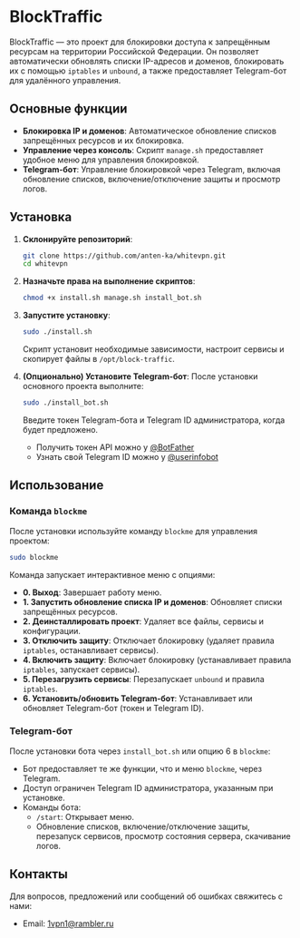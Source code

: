 # BlockTraffic

BlockTraffic — это проект для блокировки доступа к запрещённым ресурсам на территории Российской Федерации. Он позволяет автоматически обновлять списки IP-адресов и доменов, блокировать их с помощью `iptables` и `unbound`, а также предоставляет Telegram-бот для удалённого управления.

## Основные функции
- **Блокировка IP и доменов**: Автоматическое обновление списков запрещённых ресурсов и их блокировка.
- **Управление через консоль**: Скрипт `manage.sh` предоставляет удобное меню для управления блокировкой.
- **Telegram-бот**: Управление блокировкой через Telegram, включая обновление списков, включение/отключение защиты и просмотр логов.


## Установка
1. **Склонируйте репозиторий**:
   ```bash
   git clone https://github.com/anten-ka/whitevpn.git
   cd whitevpn
   ```

2. **Назначьте права на выполнение скриптов**:
   ```bash
   chmod +x install.sh manage.sh install_bot.sh
   ```

3. **Запустите установку**:
   ```bash
   sudo ./install.sh
   ```
   Скрипт установит необходимые зависимости, настроит сервисы и скопирует файлы в `/opt/block-traffic`.

4. **(Опционально) Установите Telegram-бот**:
   После установки основного проекта выполните:
   ```bash
   sudo ./install_bot.sh
   ```
   Введите токен Telegram-бота и Telegram ID администратора, когда будет предложено.
    - Получить токен API можно у [@BotFather](https://telegram.me/BotFather)
    - Узнать свой Telegram ID можно у [@userinfobot](https://telegram.me/userinfobot)

## Использование
### Команда `blockme`
После установки используйте команду `blockme` для управления проектом:
```bash
sudo blockme
```
Команда запускает интерактивное меню с опциями:
- **0. Выход**: Завершает работу меню.
- **1. Запустить обновление списка IP и доменов**: Обновляет списки запрещённых ресурсов.
- **2. Деинсталлировать проект**: Удаляет все файлы, сервисы и конфигурации.
- **3. Отключить защиту**: Отключает блокировку (удаляет правила `iptables`, останавливает сервисы).
- **4. Включить защиту**: Включает блокировку (устанавливает правила `iptables`, запускает сервисы).
- **5. Перезагрузить сервисы**: Перезапускает `unbound` и правила `iptables`.
- **6. Установить/обновить Telegram-бот**: Устанавливает или обновляет Telegram-бот (токен и Telegram ID).

### Telegram-бот
После установки бота через `install_bot.sh` или опцию 6 в `blockme`:
- Бот предоставляет те же функции, что и меню `blockme`, через Telegram.
- Доступ ограничен Telegram ID администратора, указанным при установке.
- Команды бота:
  - `/start`: Открывает меню.
  - Обновление списков, включение/отключение защиты, перезапуск сервисов, просмотр состояния сервера, скачивание логов.

## Контакты
Для вопросов, предложений или сообщений об ошибках свяжитесь с нами:
- Email: 1vpn1@rambler.ru
